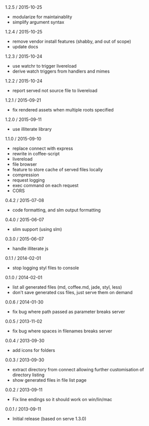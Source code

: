 1.2.5 / 2015-10-25

  * modularize for maintainablity
  * simplify argument syntax

1.2.4 / 2015-10-25

  * remove vendor install features (shabby, and out of scope)
  * update docs

1.2.3 / 2015-10-24

  * use watchr to trigger livereload
  * derive watch triggers from handlers and mimes

1.2.2 / 2015-10-24

  * report served not source file to livereload

1.2.1 / 2015-09-21

  * fix rendered assets when multiple roots specified

1.2.0 / 2015-09-11

  * use illiterate library

1.1.0 / 2015-09-10

  * replace connect with express
  * rewrite in coffee-script
  * livereload
  * file browser
  * feature to store cache of served files locally
  * compression
  * request logging
  * exec command on each request
  * CORS

0.4.2 / 2015-07-08

  * code formatting, and slm output formatting

0.4.0 / 2015-06-07

  * slim support (using slm)

0.3.0 / 2015-06-07

  * handle illiterate js

0.1.1 / 2014-02-01

  * stop logging styl files to console

0.1.0 / 2014-02-01

  * list all generated files (md, coffee.md, jade, styl, less)
  * don't save generated css files, just serve them on demand

0.0.6 / 2014-01-30

  * fix bug where path passed as parameter breaks server

0.0.5 / 2013-11-02

  * fix bug where spaces in filenames breaks server

0.0.4 / 2013-09-30

  * add icons for folders

0.0.3 / 2013-09-30

  * extract directory from connect allowing further customisation of directory listing
  * show generated files in file list page

0.0.2 / 2013-09-11

  * Fix line endings so it should work on win/lin/mac

0.0.1 / 2013-09-11

  * Initial release (based on serve 1.3.0)
